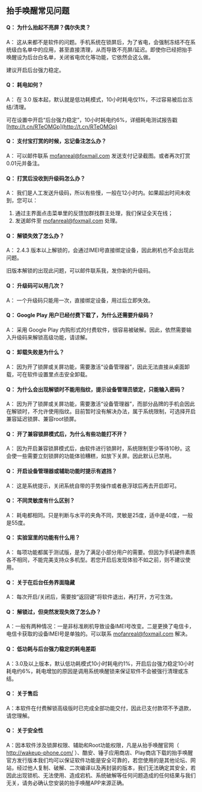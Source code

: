## 抬手唤醒常见问题

#### Q： 为什么抬起不亮屏？偶尔失灵？

A：  这从来都不是软件的问题。手机系统在锁屏后，为了省电，会强制冻结不在系统级白名单中的应用，甚至直接清理，从而导致不亮屏/延迟。即使你已经把抬手唤醒设为后台白名单，关闭省电优化等功能，它依然会这么做。

建议开启后台强力稳定。


#### Q： 耗电如何？

A： 在 3.0 版本起，默认就是低功耗模式，10小时耗电仅1%，不过容易被后台冻结/清理。

可在设置中开启“后台强力稳定”，10小时耗电约6%，详细耗电测试报告戳 [http://t.cn/RTeOMGp](http://t.cn/RTeOMGp)


#### Q： 支付宝打赏的时候，忘记备注怎么办？

A： 可以邮件联系 mofanreal@foxmail.com 发送支付记录截图。或者再次打赏0.01元并备注。


#### Q： 打赏后没收到升级码怎么办？

A： 我们是人工发送升级码，所以有些慢，一般在12小时内。如果超出时间未收到，您可以：
1. 通过主界面点击菜单里的反馈加群找群主处理，我们保证全天在线；
2. 发送邮件至 mofanreal@foxmail.com 处理。


#### Q： 解锁失效了怎么办？

A： 2.4.3 版本以上解锁的，会通过IMEI号直接绑定设备，因此刷机也不会出现此问题。

旧版本解锁的出现此问题，可以邮件联系我，发你新的升级码。


#### Q： 升级码可以用几次？

A： 一个升级码只能用一次，直接绑定设备，用过后立即失效。


#### Q： Google Play 用户已经付费下载了，为什么还需要升级码？

A： 采用 Google Play 内购形式的付费软件，很容易被破解。因此，依然需要输入升级码来解锁高级功能，请谅解。


#### Q： 卸载失败是为什么？

A： 因为开了锁屏或关屏功能，需要激活“设备管理器”，因此无法直接从桌面卸载，可在软件设置里点击安全卸载。


#### Q： 为什么会出现解锁时不能用指纹，提示设备管理员锁定，只能输入密码？

A： 因为开了锁屏或关屏功能，需要激活“设备管理器”，而部分品牌的手机会因此在解锁时，不允许使用指纹。目前暂时没有解决办法，属于系统限制，可选择开启兼容延迟锁屏、兼容root锁屏。


#### Q： 开了兼容锁屏模式后，为什么有些功能打不开？

A： 因为开启兼容锁屏模式后，由软件进行锁屏时，系统限制至少等待10秒。这会使一些需要立刻锁屏的功能体验糟糕，如放下关屏。因此默认已禁用。


#### Q： 开启设备管理器或辅助功能时提示有遮挡？

A： 这是系统提示，关闭系统自带的手势操作或者悬浮球后再去开启即可。


#### Q： 不同灵敏度有什么区别？

A： 耗电都相同。只是判断与水平的夹角不同，灵敏是25度，适中是40度，一般是55度。


#### Q： 实验室里的功能有什么用？

A： 每项功能都属于测试版，是为了满足小部分用户的需要。但因为手机硬件素质各不相同，不能完美支持众多机型。若您开启后发现体验不如之前，则不建议使用。


#### Q： 关于在后台任务界面隐藏

A： 每次开启/关闭后，需要按“返回键”将软件退出，再打开，方可生效。


#### Q： 解锁过，但突然发现失效了怎么办？

A：一般有两种情况：一是非标准刷机导致设备IMEI号改变。二是更换了电信卡，电信卡获取的设备IMEI号是单独的。可以联系 mofanreal@foxmail.com 解决。


#### Q： 低功耗与后台强力稳定的耗电差距

A：3.0及以上版本，默认低功耗模式10小时耗电约1%，开启后台强力稳定10小时耗电约6%，耗电增加的原因是调用系统唤醒锁来保证软件不会被强行清理或冻结。


#### Q： 关于售后

A：本软件在付费解锁高级版时已完成全部功能交付，因此已支付款项不予退款，请您理解。

#### Q： 关于安全性

A：因本软件涉及锁屏权限、辅助和Root功能权限，凡是从抬手唤醒官网（ http://wakeup-phone.com/ ）、酷安、锤子应用商店、Play商店下载的抬手唤醒官方发行版本我们均可以保证软件功能是安全可靠的，若您使用的是其他论坛、网站，经过他人复制、破解、二次编译以及再封装的版本，我们无法确定其安全，若因此出现锁机、无法使用、造成宕机、系统破解等任何问题造成的任何结果与我们无关，请务必确认您安装的抬手唤醒APP来源正确。

